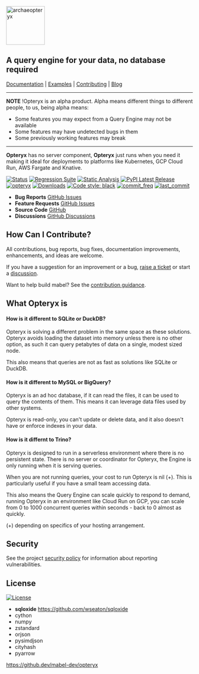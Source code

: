 <img align="centre" alt="archaeopteryx" height="104" src="opteryx.png" />

## A query engine for your data, no database required

[Documentation](https://mabel-dev.github.io/opteryx/) |
[Examples](notebooks) |
[Contributing](.github/CONTRIBUTING.md) |
[Blog](https://medium.com/opteryx)

----

**NOTE**
!Opteryx is an alpha product. Alpha means different things to different people, to us, being alpha means:

- Some features you may expect from a Query Engine may not be available
- Some features may have undetected bugs in them
- Some previously working features may break

----

**Opteryx** has no server component, **Opteryx** just runs when you need it making it ideal
for deployments to platforms like Kubernetes, GCP Cloud Run, AWS Fargate and Knative.

[![Status](https://img.shields.io/badge/status-alpha-yellowgreen)](https://github.com/mabel-dev/opteryx)
[![Regression Suite](https://github.com/mabel-dev/opteryx/actions/workflows/regression_suite.yaml/badge.svg)](https://github.com/mabel-dev/opteryx/actions/workflows/regression_suite.yaml)
[![Static Analysis](https://github.com/mabel-dev/opteryx/actions/workflows/static_analysis.yml/badge.svg)](https://github.com/mabel-dev/opteryx/actions/workflows/static_analysis.yml)
[![PyPI Latest Release](https://img.shields.io/pypi/v/opteryx.svg)](https://pypi.org/project/opteryx/)
[![opteryx](https://snyk.io/advisor/python/opteryx/badge.svg?style=flat-square)](https://snyk.io/advisor/python/opteryx)
[![Downloads](https://pepy.tech/badge/opteryx)](https://pepy.tech/project/opteryx)
[![Code style: black](https://img.shields.io/badge/code%20style-black-000000.svg)](https://github.com/psf/black)
[![commit_freq](https://img.shields.io/github/commit-activity/m/mabel-dev/opteryx)](https://github.com/mabel-dev/opteryx/commits)
[![last_commit](https://img.shields.io/github/last-commit/mabel-dev/opteryx)](https://github.com/mabel-dev/opteryx/commits)

 
- **Bug Reports** [GitHub Issues](https://github.com/mabel-dev/opteryx/issues/new/choose)  
- **Feature Requests** [GitHub Issues](https://github.com/mabel-dev/opteryx/issues/new/choose)  
- **Source Code**  [GitHub](https://github.com/mabel-dev/opteryx)  
- **Discussions** [GitHub Discussions](https://github.com/mabel-dev/opteryx/discussions)

## How Can I Contribute?

All contributions, bug reports, bug fixes, documentation improvements, enhancements, and ideas are welcome.

If you have a suggestion for an improvement or a bug, 
[raise a ticket](https://github.com/mabel-dev/opteryx/issues/new/choose) or start a
[discussion](https://github.com/mabel-dev/opteryx/discussions).

Want to help build mabel? See the [contribution guidance](https://github.com/mabel-dev/opteryx/blob/main/.github/CONTRIBUTING.md).

## What Opteryx is

#### How is it different to SQLite or DuckDB?

Opteryx is solving a different problem in the same space as these solutions. Opteryx
avoids loading the dataset into memory unless there is no other option, as such it
can query petabytes of data on a single, modest sized node.

This also means that queries are not as fast as solutions like SQLite or DuckDB.

#### How is it different to MySQL or BigQuery?

Opteryx is an ad hoc database, if it can read the files, it can be used to query 
the contents of them. This means it can leverage data files used by other systems.

Opteryx is read-only, you can't update or delete data, and it also doesn't have or
enforce indexes in your data.

#### How is it differnt to Trino?

Opteryx is designed to run in a serverless environment where there is no persistent
state. There is no server or coordinator for Opteryx, the Engine is only running when
it is serving queries.

When you are not running queries, your cost to run Opteryx is nil (+). This is
particularly useful if you have a small team accessing data.

This also means the Query Engine can scale quickly to respond to demand, running
Opteryx in an environment like Cloud Run on GCP, you can scale from 0 to 1000
concurrent queries within seconds - back to 0 almost as quickly.

(+) depending on specifics of your hosting arrangement.

## Security

See the project [security policy](SECURITY.md) for information about reporting
vulnerabilities.

## License

[![License](https://img.shields.io/badge/License-Apache%202.0-blue.svg)](https://github.com/mabel-dev/opteryx/blob/master/LICENSE)


- **sqloxide** https://github.com/wseaton/sqloxide
- cython
- numpy
- zstandard
- orjson
- pysimdjson
- cityhash
- pyarrow

https://github.dev/mabel-dev/opteryx